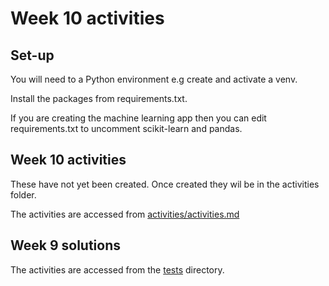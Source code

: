 # Week 10 activities

## Set-up

You will need to a Python environment e.g create and activate a venv.

Install the packages from requirements.txt.

If you are creating the machine learning app then you can edit requirements.txt to uncomment scikit-learn and pandas.

## Week 10 activities

These have not yet been created. Once created they wil be in the activities folder.

The activities are accessed from [activities/activities.md](/activities/activities.md)

## Week 9 solutions

The activities are accessed from the [tests](/tests) directory.
